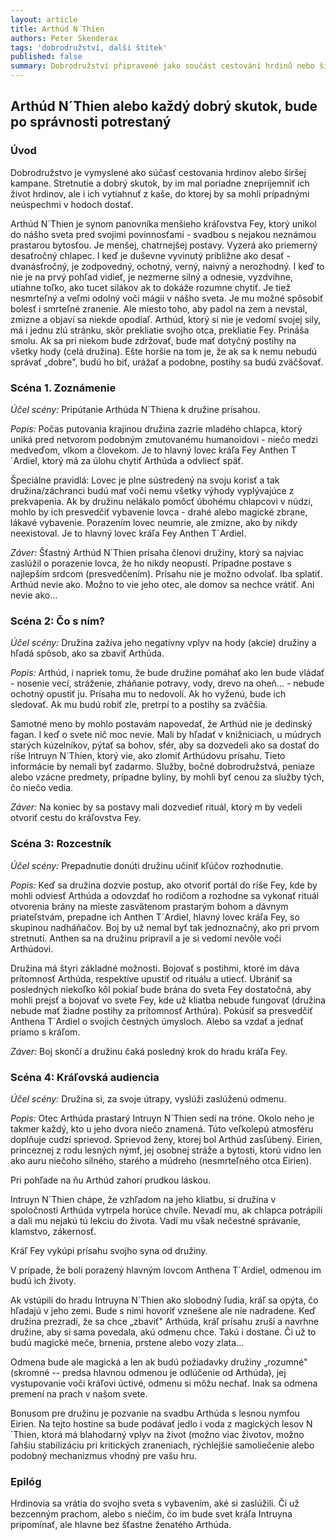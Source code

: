 ```yaml
---
layout: article
title: Arthúd N´Thien
authors: Peter Skenderax
tags: 'dobrodružství, další štítek'
published: false
summary: Dobrodružství připravené jako součást cestování hrdinů nebo širší kampaně.
---
```


## Arthúd N´Thien alebo každý dobrý skutok, bude po správnosti potrestaný 

### Úvod 

Dobrodružstvo je vymyslené ako súčasť cestovania hrdinov alebo širšej kampane. Stretnutie a dobrý skutok, by im mal poriadne znepríjemniť ich život hrdinov, ale i ich vytiahnuť z kaše, do ktorej by sa mohli prípadnými neúspechmi v hodoch dostať. 

Arthúd N´Thien je synom panovníka menšieho kráľovstva Fey, ktorý unikol do nášho sveta pred svojimi povinnosťami - svadbou s nejakou neznámou prastarou bytosťou. Je menšej, chatrnejšej postavy. Vyzerá ako priemerný desaťročný chlapec. I keď je duševne vyvinutý približne ako desať - dvanásťročný, je zodpovedný, ochotný, verný, naivný a nerozhodný. I keď to nie je na prvý pohľad vidieť, je nezmerne silný a odnesie, vyzdvihne, utiahne toľko, ako tucet silákov ak to dokáže rozumne chytiť. Je tiež nesmrteľný a veľmi odolný voči mágii v nášho sveta. Je mu možné spôsobiť bolesť i smrteľné zranenie. Ale miesto toho, aby padol na zem a nevstal, zmizne a objaví sa niekde opodiaľ. Arthúd, ktorý si nie je vedomí svojej sily, má i jednu zlú stránku, skôr prekliatie svojho otca, prekliatie Fey. Prináša smolu. Ak sa pri niekom bude zdržovať, bude mať dotyčný postihy na všetky hody (celá družina). Ešte horšie na tom je, že ak sa k nemu nebudú správať „dobre", budú ho biť, urážať a podobne, postihy sa budú zväčšovať. 

### Scéna 1\. Zoznámenie 

_Účel scény:_ Pripútanie Arthúda N´Thiena k družine prísahou. 

_Popis:_ Počas putovania krajinou družina zazrie mladého chlapca, ktorý uniká pred netvorom podobným zmutovanému humanoidovi - niečo medzi medveďom, vlkom a človekom. Je to hlavný lovec kráľa Fey Anthen T´Ardiel, ktorý má za úlohu chytiť Arthúda a odvliecť späť. 

Špeciálne pravidlá: Lovec je plne sústredený na svoju korisť a tak družina/záchranci budú mať voči nemu všetky výhody vyplývajúce z prekvapenia. Ak by družinu nelákalo pomôcť úbohému chlapcovi v núdzi, mohlo by ich presvedčiť vybavenie lovca - drahé alebo magické zbrane, lákavé vybavenie. Porazením lovec neumrie, ale zmizne, ako by nikdy neexistoval. Je to  hlavný lovec kráľa Fey Anthen T´Ardiel. 

_Záver:_ Šťastný Arthúd N´Thien prísaha členovi družiny, ktorý sa najviac zaslúžil o porazenie lovca, že ho nikdy neopustí. Prípadne postave s najlepším srdcom (presvedčením). Prísahu nie je možno odvolať. Iba splatiť. Arthúd nevie ako. Možno to vie jeho otec, ale domov sa nechce vrátiť. Ani nevie ako... 

### Scéna 2: Čo s ním? 

_Účel scény:_ Družina zažíva jeho negatívny vplyv na hody (akcie) družiny a hľadá spôsob, ako sa zbaviť Arthúda. 

_Popis:_ Arthúd, i napriek tomu, že bude družine pomáhať ako len bude vládať - nosenie vecí, stráženie, zháňanie potravy, vody, drevo na oheň... - nebude ochotný opustiť ju. Prísaha mu to nedovolí. Ak ho vyženú, bude ich sledovať. Ak mu budú robiť zle, pretrpí to a postihy sa zväčšia. 

Samotné meno by mohlo postavám napovedať, že Arthúd nie je dedinský fagan. I keď o svete nič moc nevie. Mali by hľadať v knižniciach, u múdrych starých kúzelníkov, pýtať sa bohov, sfér, aby sa dozvedeli ako sa dostať do ríše Intruyn N´Thien, ktorý vie, ako zlomiť Arthúdovu prísahu. Tieto informácie by nemali byť zadarmo. Služby, bočné dobrodružstvá, peniaze alebo vzácne predmety, prípadne byliny, by mohli byť cenou za služby tých, čo niečo vedia. 

_Záver:_ Na koniec by sa postavy mali dozvedieť rituál, ktorý m by vedeli otvoriť cestu do kráľovstva Fey. 

### Scéna 3: Rozcestník 

_Účel scény:_ Prepadnutie donúti družinu učiniť kľúčov rozhodnutie. 

_Popis:_ Keď sa družina dozvie postup, ako otvoriť portál do ríše Fey, kde by mohli odviesť Arthúda a odovzdať ho rodičom a rozhodne sa vykonať rituál otvorenia brány na mieste zasvätenom prastarým bohom a dávnym priateľstvám, prepadne ich Anthen T´Ardiel, hlavný lovec kráľa Fey, so skupinou nadháňačov. Boj by už nemal byť tak jednoznačný, ako pri prvom stretnutí. Anthen sa na družinu pripravil a je si vedomí nevôle voči Arthúdovi. 

Družina má štyri základné možnosti. Bojovať s postihmi, ktoré im dáva prítomnosť Arthúda, respektíve upustiť od rituálu a utiecť. Ubrániť sa posledných niekoľko kôl pokiaľ bude brána do sveta Fey dostatočná, aby mohli prejsť a bojovať vo svete Fey, kde už kliatba nebude fungovať (družina nebude mať žiadne postihy za prítomnosť Arthúra). Pokúsiť sa presvedčiť Anthena T´Ardiel o svojich čestných úmysloch. Alebo sa vzdať a jednať priamo s kráľom. 

_Záver:_ Boj skončí a družinu čaká posledný krok do hradu kráľa Fey. 

### Scéna 4: Kráľovská audiencia 

_Účel scény:_ Družina si, za svoje útrapy, vyslúži zaslúženú odmenu. 

_Popis:_ Otec Arthúda prastarý Intruyn N´Thien sedí na tróne. Okolo neho je takmer každý, kto u jeho dvora niečo znamená. Túto veľkolepú atmosféru doplňuje cudzí sprievod. Sprievod ženy, ktorej bol Arthúd zasľúbený. Eirien, princeznej z rodu lesných nýmf, jej osobnej stráže a bytosti, ktorú vidno len ako auru niečoho silného, starého a múdreho (nesmrteľného otca Eirien). 

Pri pohľade na ňu Arthúd zahorí prudkou láskou. 

Intruyn N´Thien chápe, že vzhľadom na jeho kliatbu, si družina v spoločnosti Arthúda vytrpela horúce chvíle. Nevadí mu, ak chlapca potrápili a dali mu nejakú tú lekciu do života. Vadí mu však nečestné správanie, klamstvo, zákernosť. 

Kráľ Fey vykúpi prísahu svojho syna od družiny. 

V prípade, že boli porazený hlavným lovcom Anthena T´Ardiel, odmenou im budú ich životy. 

Ak vstúpili do hradu Intruyna N´Thien ako slobodný ľudia, kráľ sa opýta, čo hľadajú v jeho zemi. Bude s nimi hovoriť vznešene ale nie nadradene. Keď družina prezradí, že sa chce „zbaviť"  Arthúda, kráľ prísahu zruší a navrhne družine, aby si sama povedala, akú odmenu chce. Takú i dostane. Či už to budú magické meče, brnenia, prstene alebo vozy zlata... 

Odmena bude ale magická a len ak budú požiadavky družiny „rozumné" (skromné -- predsa hlavnou odmenou je odlúčenie od Arthúda), jej vystupovanie voči kráľovi úctivé, odmenu si môžu nechať. Inak sa odmena premení na prach v našom svete. 

Bonusom pre družinu je pozvanie na svadbu Arthúda  s lesnou nymfou Eirien. Na tejto hostine sa bude podávať jedlo i voda z magických lesov N´Thien, ktorá má blahodarný vplyv na život (možno viac životov, možno ľahšiu stabilizáciu pri kritických zraneniach, rýchlejšie samoliečenie alebo podobný mechanizmus vhodný pre vašu hru. 

### Epilóg 

Hrdinovia sa vrátia do svojho sveta s vybavením, aké si zaslúžili. Či už bezcenným prachom, alebo s niečim, čo im bude svet kráľa Intruyna pripomínať, ale hlavne bez šťastne ženatého Arthúda.
